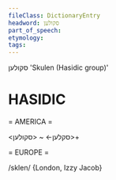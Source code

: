 ```yaml
---
fileClass: DictionaryEntry
headword: סקולען
part_of_speech: 
etymology: 
tags: 
---
```

סקולען
'Skulen (Hasidic group)'

HASIDIC
=======
= AMERICA = 

<סקלען>- ~ <סקולען>+

= EUROPE = 

/sklen/ {London, Izzy Jacob}